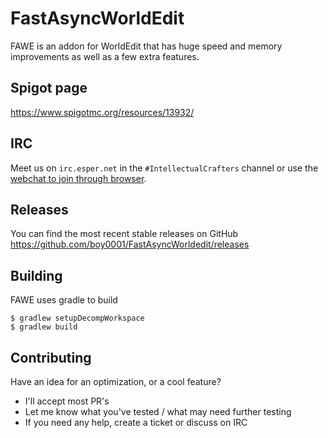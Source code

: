 # FastAsyncWorldEdit
FAWE is an addon for WorldEdit that has huge speed and memory improvements as well as a few extra features.

## Spigot page
https://www.spigotmc.org/resources/13932/

## IRC
Meet us on `irc.esper.net` in the `#IntellectualCrafters` channel or use the [webchat to join through browser](http://webchat.esper.net/?nick=&channels=IntellectualCrafters).

## Releases
You can find the most recent stable releases on GitHub  
https://github.com/boy0001/FastAsyncWorldedit/releases

## Building
FAWE uses gradle to build

```
$ gradlew setupDecompWorkspace
$ gradlew build
```

## Contributing
Have an idea for an optimization, or a cool feature?
 - I'll accept most PR's
 - Let me know what you've tested / what may need further testing
 - If you need any help, create a ticket or discuss on IRC